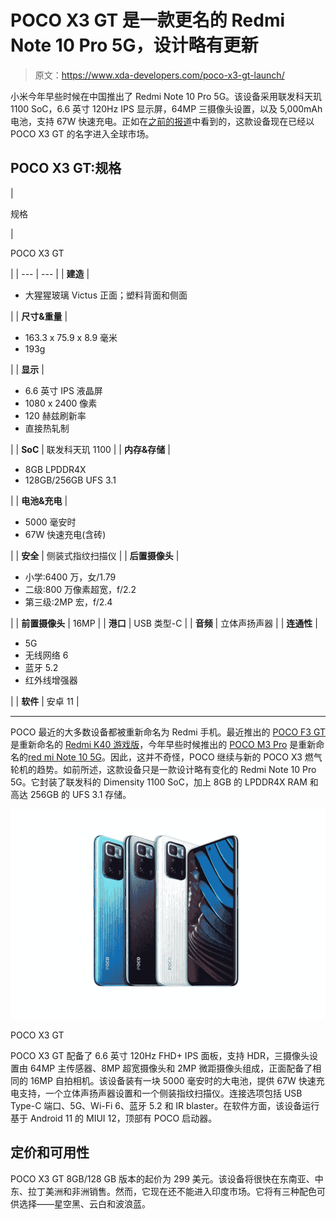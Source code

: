 # POCO X3 GT 是一款更名的 Redmi Note 10 Pro 5G，设计略有更新

> 原文：<https://www.xda-developers.com/poco-x3-gt-launch/>

小米今年早些时候在中国推出了 Redmi Note 10 Pro 5G。该设备采用联发科天玑 1100 SoC，6.6 英寸 120Hz IPS 显示屏，64MP 三摄像头设置，以及 5,000mAh 电池，支持 67W 快速充电。正如在[之前的报道](https://www.xda-developers.com/poco-x3-gt-leaked-renders-rebranded-redmi-note-10-pro-5g/)中看到的，这款设备现在已经以 POCO X3 GT 的名字进入全球市场。

## POCO X3 GT:规格

| 

规格

 | 

POCO X3 GT

 |
| --- | --- |
| **建造** | 

*   大猩猩玻璃 Victus 正面；塑料背面和侧面

 |
| **尺寸&重量** | 

*   163.3 x 75.9 x 8.9 毫米
*   193g

 |
| **显示** | 

*   6.6 英寸 IPS 液晶屏
*   1080 x 2400 像素
*   120 赫兹刷新率
*   直接热轧制

 |
| **SoC** | 联发科天玑 1100 |
| **内存&存储** | 

*   8GB LPDDR4X
*   128GB/256GB UFS 3.1

 |
| **电池&充电** | 

*   5000 毫安时
*   67W 快速充电(含砖)

 |
| **安全** | 侧装式指纹扫描仪 |
| **后置摄像头** | 

*   小学:6400 万，女/1.79
*   二级:800 万像素超宽，f/2.2
*   第三级:2MP 宏，f/2.4

 |
| **前置摄像头** | 16MP |
| **港口** | USB 类型-C |
| **音频** | 立体声扬声器 |
| **连通性** | 

*   5G
*   无线网络 6
*   蓝牙 5.2
*   红外线增强器

 |
| **软件** | 安卓 11 |

* * *

POCO 最近的大多数设备都被重新命名为 Redmi 手机。最近推出的 [POCO F3 GT](https://www.xda-developers.com/poco-f3-gt-launch/) 是重新命名的 [Redmi K40 游戏版](https://www.xda-developers.com/redmi-k40-gaming-edition-launched/)，今年早些时候推出的 [POCO M3 Pro](https://www.xda-developers.com/poco-m3-pro-launched-europe/) 是重新命名的[red mi Note 10 5G](https://www.xda-developers.com/poco-m3-pro-5g-mediatek-dimensity-5g/)。因此，这并不奇怪，POCO 继续与新的 POCO X3 燃气轮机的趋势。如前所述，这款设备只是一款设计略有变化的 Redmi Note 10 Pro 5G。它封装了联发科的 Dimensity 1100 SoC，加上 8GB 的 LPDDR4X RAM 和高达 256GB 的 UFS 3.1 存储。

 <picture>![The POCO X3 GT is the latest budget offering from Xiaomi that offers some flagship components in a sub-$300 price.](img/6b55d0a236aca8e1bae112209b2d842e.png)</picture> 

POCO X3 GT

POCO X3 GT 配备了 6.6 英寸 120Hz FHD+ IPS 面板，支持 HDR，三摄像头设置由 64MP 主传感器、8MP 超宽摄像头和 2MP 微距摄像头组成，正面配备了相同的 16MP 自拍相机。该设备装有一块 5000 毫安时的大电池，提供 67W 快速充电支持，一个立体声扬声器设置和一个侧装指纹扫描仪。连接选项包括 USB Type-C 端口、5G、Wi-Fi 6、蓝牙 5.2 和 IR blaster。在软件方面，该设备运行基于 Android 11 的 MIUI 12，顶部有 POCO 启动器。

## 定价和可用性

POCO X3 GT 8GB/128 GB 版本的起价为 299 美元。该设备将很快在东南亚、中东、拉丁美洲和非洲销售。然而，它现在还不能进入印度市场。它将有三种配色可供选择——星空黑、云白和波浪蓝。